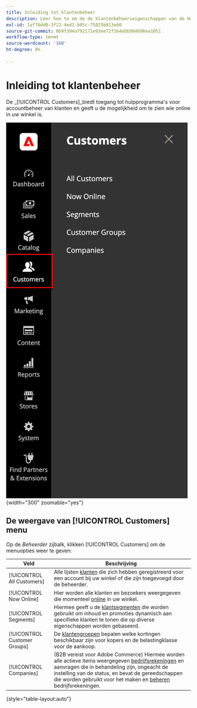 ```yaml
---
title: Inleiding tot klantenbeheer
description: Leer hoe te om de de klantenbeheerseigenschappen van de Handel te gebruiken om de klantenervaring voor uw opslag te verbeteren.
exl-id: 1af76dd0-3f22-4ed1-b05c-75025b813e60
source-git-commit: 0b9f394a792171e93ee72f3b4ebb904b96ea1051
workflow-type: tm+mt
source-wordcount: '160'
ht-degree: 0%

---
```


# Inleiding tot klantenbeheer

De _[!UICONTROL Customers]_biedt toegang tot hulpprogramma&#39;s voor accountbeheer van klanten en geeft u de mogelijkheid om te zien wie online in uw winkel is.

![Het menu Klanten](assets/admin-menu-customers.png){width="300" zoomable="yes"}

## De weergave van [!UICONTROL Customers] menu

Op de _Beheerder_ zijbalk, klikken [!UICONTROL Customers] om de menuopties weer te geven:

| Veld | Beschrijving |
|---|---|
| [!UICONTROL All Customers] | Alle lijsten [klanten](../customers/customers-all.md) die zich hebben geregistreerd voor een account bij uw winkel of die zijn toegevoegd door de beheerder. |
| [!UICONTROL Now Online] | Hier worden alle klanten en bezoekers weergegeven die momenteel [online](../customers/now-online.md) in uw winkel. |
| [!UICONTROL Segments] | Hiermee geeft u de [klantsegmenten](../customers/customer-segments.md) die worden gebruikt om inhoud en promoties dynamisch aan specifieke klanten te tonen die op diverse eigenschappen worden gebaseerd. |
| [!UICONTROL Customer Groups] | De [klantengroepen](../customers/customer-groups.md) bepalen welke kortingen beschikbaar zijn voor kopers en de belastingklasse voor de aankoop. |
| [!UICONTROL Companies] | (B2B vereist voor Adobe Commerce) Hiermee worden alle actieve items weergegeven [bedrijfsrekeningen](../b2b/account-companies.md) en aanvragen die in behandeling zijn, ongeacht de instelling van de status, en bevat de gereedschappen die worden gebruikt voor het maken en [beheren](../b2b/account-company-manage.md) bedrijfsrekeningen. |

{style="table-layout:auto"}

